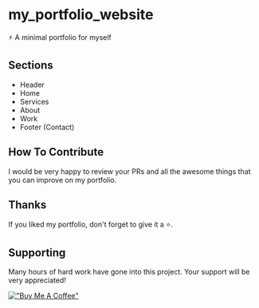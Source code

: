 # my_portfolio_website
⚡️ A minimal portfolio for myself


## Sections

- Header
- Home
- Services
- About
- Work
- Footer (Contact)


## How To Contribute

I would be very happy to review your PRs and all the awesome things that you can improve on my portfolio.


## Thanks

If you liked my portfolio, don't forget to give it a ⭐.

## Supporting
Many hours of hard work have gone into this project. Your support will be very appreciated!

[!["Buy Me A Coffee"](https://www.buymeacoffee.com/assets/img/custom_images/orange_img.png)](https://www.buymeacoffee.com/elasrimouad)
